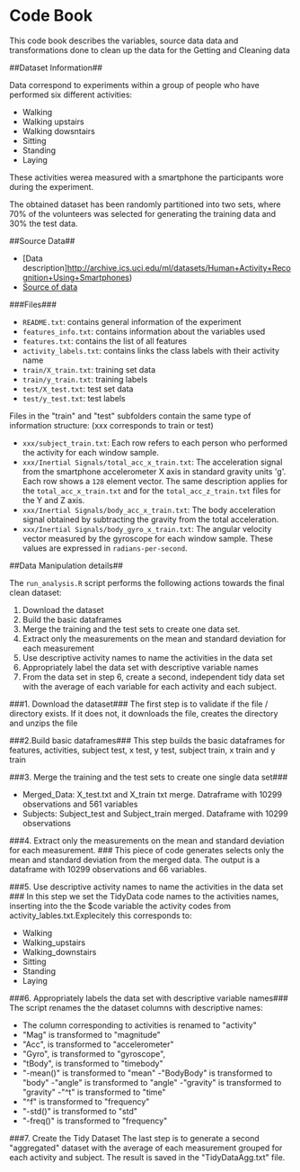 # Code Book #

This code book describes the variables, source data data and transformations done to clean up the data for the Getting and Cleaning data 

##Dataset Information##

Data correspond to experiments within a group of people who have performed six different activities:
- Walking
- Walking upstairs
- Walking dowsntairs
- Sitting
- Standing
- Laying

These activities werea measured with a smartphone the participants wore during the experiment.

The obtained dataset has been randomly partitioned into two sets, where 70% of the volunteers was selected for 
generating the training data and 30% the test data. 

##Source Data##

- [Data description]http://archive.ics.uci.edu/ml/datasets/Human+Activity+Recognition+Using+Smartphones)
- [Source of data](https://d396qusza40orc.cloudfront.net/getdata%2Fprojectfiles%2FUCI%20HAR%20Dataset.zip)

###Files###

- `README.txt`: contains general information of the experiment
- `features_info.txt`: contains information about the variables used
- `features.txt`: contains the list of all features
- `activity_labels.txt`: contains links the class labels with their activity name
- `train/X_train.txt`: training set data
- `train/y_train.txt`: training labels
- `test/X_test.txt`: test set data
- `test/y_test.txt`: test labels

Files in the "train" and "test" subfolders contain the same type of information structure: (xxx corresponds to train or test)
- `xxx/subject_train.txt`: Each row refers to each person who performed the activity for each window sample. 
- `xxx/Inertial Signals/total_acc_x_train.txt`: The acceleration signal from the smartphone accelerometer X axis in standard  gravity units 'g'. 
Each row shows a `128` element vector. The same description applies for the `total_acc_x_train.txt` and for the `total_acc_z_train.txt` files for 
the Y and Z axis.
- `xxx/Inertial Signals/body_acc_x_train.txt`: The body acceleration signal obtained by subtracting the gravity from the total acceleration.
- `xxx/Inertial Signals/body_gyro_x_train.txt`: The angular velocity vector measured by the gyroscope for each window sample. 
These values are expressed in `radians-per-second`. 

##Data Manipulation details##

The `run_analysis.R` script performs the following actions towards the final clean dataset:
1. Download the dataset
2. Build the basic dataframes
3. Merge the training and the test sets to create one data set.
4. Extract only the measurements on the mean and standard deviation for each measurement
5. Use descriptive activity names to name the activities in the data set
6. Appropriately label the data set with descriptive variable names
7. From the data set in step 6, create a second, independent tidy data set with the average of each variable for each activity and each subject.

###1. Download the dataset###
The first step is to validate if the file / directory exists. If it does not, it downloads the file, creates the directory and unzips the file

###2.Build basic dataframes###
This step builds the basic dataframes for features, activities, subject test, x test, y test, subject train, x train and y train

###3.  Merge the training and the test sets to create one single data set###
* Merged_Data: X_test.txt and X_train txt merge. Datraframe with 10299 observations and 561 variables
* Subjects: Subject_test and Subject_train merged. Dataframe with 10299 observations

###4. Extract only the measurements on the mean and standard deviation for each measurement. ###
This piece of code generates selects only the mean and standard deviation from the merged data.
The output is a dataframe with 10299 observations and 66 variables.

###5. Use descriptive activity names to name the activities in the data set ###
In this step we set the TidyData code names to the activities names, inserting into the the $code variable the activity codes from
activity_lables.txt.Explecitely this corresponds to:
- Walking
- Walking_upstairs 
- Walking_downstairs
- Sitting
- Standing
- Laying

###6. Appropriately labels the data set with descriptive variable names###
The script renames the the dataset columns with descriptive names:
- The column corresponding to activities is renamed to "activity"
- "Mag" is transformed to "magnitude"
- "Acc", is transformed to "accelerometer"
- "Gyro", is transformed to "gyroscope",
- "tBody", is transformed to "timebody"
- "-mean()" is transformed to "mean"
-"BodyBody" is transformed to  "body"
-"angle" is transformed to  "angle"
-"gravity" is transformed to  "gravity"
-"^t" is transformed to  "time"
- "^f" is transformed to  "frequency"
- "-std()" is transformed to "std"
- "-freq()" is transformed to  "frequency"

###7. Create the Tidy Dataset
The last step is to generate a second "aggregated" dataset with the average of each measurement grouped for each activity and subject.
The result is saved in the "TidyDataAgg.txt" file.
